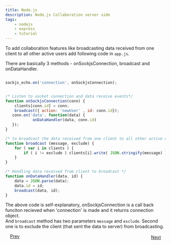 ```yaml
---
title: Node.js
description: Node.js Collaboration server side
tags:
    - nodejs
    - express
    - tutorial
---
```


To add collaboration features like broadcasting data received from one client to all other active users add following code in `app.js`.

There are basically 3 methods - onSockjsConnection, broadcast and onDataHandler.

```javascript

sockjs_echo.on('connection', onSockjsConnection);


/* Listen to socket connection and data receive events*/
function onSockjsConnection(conn) {
	clients[conn.id] = conn;
	broadcast({ action: 'newUser' , id: conn.id});
   conn.on('data', function(data) {
			onDataHandler(data, conn.id)
   });
}

/* to broadcast the data received from one client to all other active clients*/
function broadcast (message, exclude) {
	for ( var i in clients ) {
		if ( i != exclude ) clients[i].write( JSON.stringify(message) );
	}
}

/* Handling data received from client to broadcast */
function onDataHandler(data, id) {
	data = JSON.parse(data);
	data.id = id;
	broadcast(data, id);
}

```
The above code is self-explanatory, onSockjsConnection is a call back funciton recieved when 'connection' is made and it returns connection object.<br>
And `broadcast` method has two parameters `message` and `exclude`. Second one is to exclude the client (that sent the data to server) from broadcasting. 
<p><a class="button-plain" style="padding: 3px 15px;" href="/frameworks/nodejs/nodejs-tutorial/step04-nodejs-creatingbasic-view.html">Prev</a>  <a class="button-plain" style="padding: 3px 15px; float: right;" href="/frameworks/nodejs/nodejs-tutorial/step06-collaboration-client-side.html">Next</a></p>